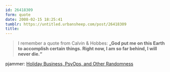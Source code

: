 ```yaml
---
id: 26418309
form: quote
date: 2008-02-15 18:25:41
tumblr: https://untitled.urbansheep.com/post/26418309
title: 
---
```


<blockquote>
I remember a quote from Calvin &amp; Hobbes: <strong>„God put me on this Earth to accomplish certain things. Right now, I am so far behind, I will never die.“</strong>
</blockquote>

pjammer: <a href="http://pjammer.livejournal.com/88149.html">Holiday Business, PsyOps, and Other Randomness</a>
